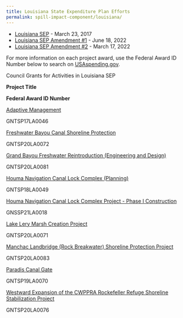 ```yaml
---
title: Louisiana State Expenditure Plan Efforts
permalink: spill-impact-component/louisiana/
---
```


- [Louisiana SEP](/sites/default/files/2025-01/SEP_LA_20170118_0.pdf) - March 23, 2017
- [Louisiana SEP Amendment #1](/sites/default/files/2025-01/Parish%20Matching%20Project%20Selection%20Amendment%20FINAL%20508%20Compliant%20051818_1.pdf) - June 18, 2022
- [Louisiana SEP Amendment #2](/sites/default/files/2025-01/LA%20SEPAmendment2Jan22Final.508_reduced_1.pdf) - March 17, 2022

For more information on each project award, use the Federal Award ID Number below to search on [USAspending.gov](https://www.usaspending.gov/search/?hash=d0cede4de5827d24bbd9d27076bf18f2).

Council Grants for Activities in Louisiana SEP

**Project Title**

**Federal Award ID Number**

[Adaptive Management](/sites/default/files/2025-01/SEP_LA_20170118_0.pdf#page=40)

GNTSP17LA0046

[Freshwater Bayou Canal Shoreline Protection](/sites/default/files/2025-01/Parish%20Matching%20Project%20Selection%20Amendment%20FINAL%20508%20Compliant%20051818_1.pdf#page=19)

GNTSP20LA0072

[Grand Bayou Freshwater Reintroduction (Engineering and Design)](/sites/default/files/2025-01/Parish%20Matching%20Project%20Selection%20Amendment%20FINAL%20508%20Compliant%20051818_1.pdf#page=10)

GNTSP20LA0081

[Houma Navigation Canal Lock Complex (Planning)](/sites/default/files/2025-01/SEP_LA_20170118_0.pdf#page=38)

GNTSP18LA0049

[Houma Navigation Canal Lock Complex Project - Phase I Construction](/sites/default/files/2025-01/SEP_LA_20170118_0.pdf#page=21)

GNSSP21LA0018

[Lake Lery Marsh Creation Project](/sites/default/files/2025-01/Parish%20Matching%20Project%20Selection%20Amendment%20FINAL%20508%20Compliant%20051818_1.pdf#page=12)

GNTSP20LA0071

[Manchac Landbridge (Rock Breakwater) Shoreline Protection Project](/sites/default/files/2025-01/Parish%20Matching%20Project%20Selection%20Amendment%20FINAL%20508%20Compliant%20051818_1.pdf#page=17)

GNTSP20LA0083

[Paradis Canal Gate](/sites/default/files/2025-01/Parish%20Matching%20Project%20Selection%20Amendment%20FINAL%20508%20Compliant%20051818_1.pdf#page=14)

GNTSP19LA0070

[Westward Expansion of the CWPPRA Rockefeller Refuge Shoreline Stabilization Project](/sites/default/files/2025-01/Parish%20Matching%20Project%20Selection%20Amendment%20FINAL%20508%20Compliant%20051818_1.pdf#page=8)

GNTSP20LA0076
